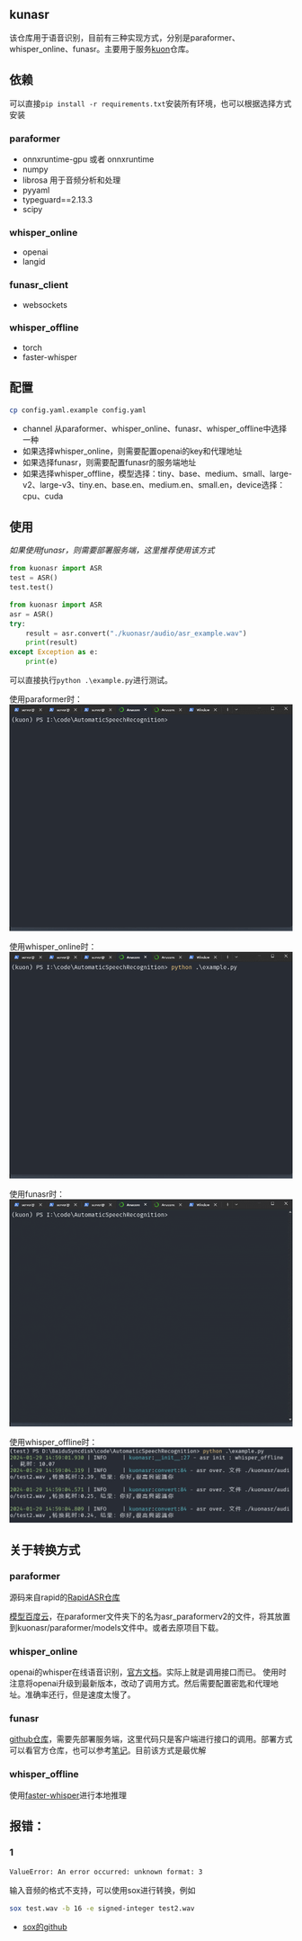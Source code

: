 ## kunasr
该仓库用于语音识别，目前有三种实现方式，分别是paraformer、whisper_online、funasr。主要用于服务[kuon](https://github.com/lissettecarlr/kuon)仓库。

## 依赖

可以直接`pip install -r requirements.txt`安装所有环境，也可以根据选择方式安装

### paraformer

* onnxruntime-gpu 或者 onnxruntime
* numpy
* librosa 用于音频分析和处理
* pyyaml
* typeguard==2.13.3
* scipy

### whisper_online

* openai
* langid

### funasr_client

* websockets

### whisper_offline

* torch
* faster-whisper

## 配置
```bash
cp config.yaml.example config.yaml
```
* channel 从paraformer、whisper_online、funasr、whisper_offline中选择一种
* 如果选择whisper_online，则需要配置openai的key和代理地址
* 如果选择funasr，则需要配置funasr的服务端地址
* 如果选择whisper_offline，模型选择：tiny、base、medium、small、large-v2、large-v3、tiny.en、base.en、medium.en、small.en，device选择：cpu、cuda

## 使用

*如果使用funasr，则需要部署服务端，这里推荐使用该方式*

```python
from kuonasr import ASR
test = ASR()
test.test()
```

```python
from kuonasr import ASR
asr = ASR()
try:
    result = asr.convert("./kuonasr/audio/asr_example.wav")
    print(result)
except Exception as e:
    print(e)
```

可以直接执行`python .\example.py`进行测试。

使用paraformer时：
![paraformer](./file/paraformer.gif)

使用whisper_online时：
![whisper_online](./file/whisper_online.gif)

使用funasr时：
![funasr](./file/funasr.gif)

使用whisper_offline时：
![whisper_offline](./file/whisper_offline.png)


## 关于转换方式

### paraformer

源码来自rapid的[RapidASR仓库](https://github.com/RapidAI/RapidASR/blob/main/README.md)

[模型百度云](https://pan.baidu.com/s/1sY6ENdKcxM-X7bqK07RThg?pwd=kuon)，在paraformer文件夹下的名为asr_paraformerv2的文件，将其放置到kuonasr/paraformer/models文件中。或者去原项目下载。

### whisper_online

openai的whisper在线语音识别，[官方文档](https://platform.openai.com/docs/guides/speech-to-text)。实际上就是调用接口而已。
使用时注意将openai升级到最新版本，改动了调用方式。然后需要配置密匙和代理地址。准确率还行，但是速度太慢了。

### funasr

[github仓库](https://github.com/alibaba-damo-academy/FunASR)，需要先部署服务端，这里代码只是客户端进行接口的调用。部署方式可以看官方仓库，也可以参考[笔记](https://blog.kala.love/posts/cbe699d7/)。目前该方式是最优解

### whisper_offline

使用[faster-whisper](https://github.com/SYSTRAN/faster-whisper)进行本地推理

## 报错：

### 1
```bash
ValueError: An error occurred: unknown format: 3
```
输入音频的格式不支持，可以使用sox进行转换，例如
```bash
sox test.wav -b 16 -e signed-integer test2.wav
```
* [sox的github](https://github.com/chirlu/sox)
